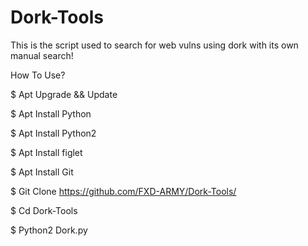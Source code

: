 # Dork-Tools
This is the script used to search for web vulns using dork with its own manual search!

How To Use?

$ Apt Upgrade && Update 

$ Apt Install Python

$ Apt Install Python2

$ Apt Install figlet

$ Apt Install Git

$ Git Clone https://github.com/FXD-ARMY/Dork-Tools/

$ Cd Dork-Tools

$ Python2 Dork.py
